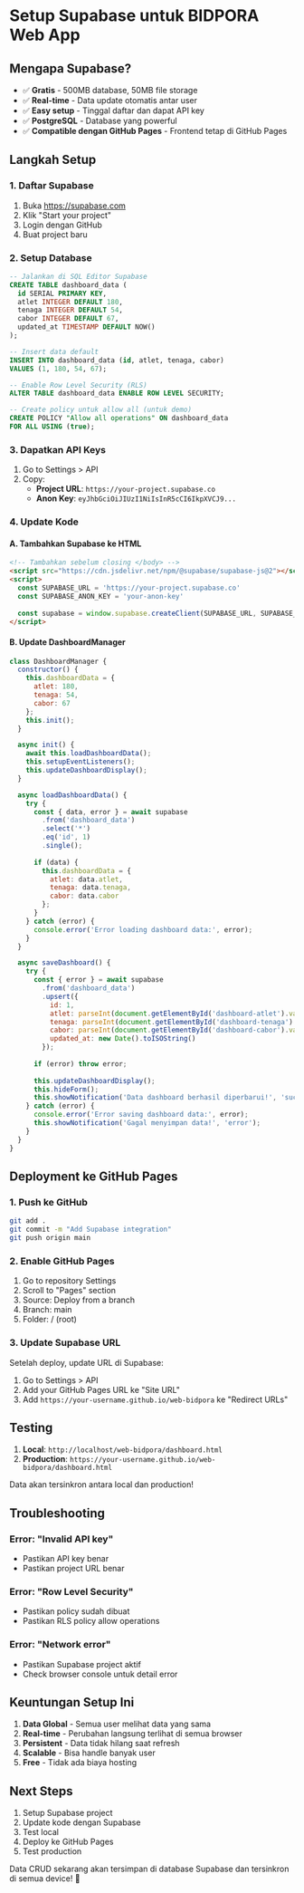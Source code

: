 # Setup Supabase untuk BIDPORA Web App

## Mengapa Supabase?

- ✅ **Gratis** - 500MB database, 50MB file storage
- ✅ **Real-time** - Data update otomatis antar user
- ✅ **Easy setup** - Tinggal daftar dan dapat API key
- ✅ **PostgreSQL** - Database yang powerful
- ✅ **Compatible dengan GitHub Pages** - Frontend tetap di GitHub Pages

## Langkah Setup

### 1. Daftar Supabase
1. Buka https://supabase.com
2. Klik "Start your project"
3. Login dengan GitHub
4. Buat project baru

### 2. Setup Database
```sql
-- Jalankan di SQL Editor Supabase
CREATE TABLE dashboard_data (
  id SERIAL PRIMARY KEY,
  atlet INTEGER DEFAULT 180,
  tenaga INTEGER DEFAULT 54,
  cabor INTEGER DEFAULT 67,
  updated_at TIMESTAMP DEFAULT NOW()
);

-- Insert data default
INSERT INTO dashboard_data (id, atlet, tenaga, cabor) 
VALUES (1, 180, 54, 67);

-- Enable Row Level Security (RLS)
ALTER TABLE dashboard_data ENABLE ROW LEVEL SECURITY;

-- Create policy untuk allow all (untuk demo)
CREATE POLICY "Allow all operations" ON dashboard_data
FOR ALL USING (true);
```

### 3. Dapatkan API Keys
1. Go to Settings > API
2. Copy:
   - **Project URL**: `https://your-project.supabase.co`
   - **Anon Key**: `eyJhbGciOiJIUzI1NiIsInR5cCI6IkpXVCJ9...`

### 4. Update Kode

#### A. Tambahkan Supabase ke HTML
```html
<!-- Tambahkan sebelum closing </body> -->
<script src="https://cdn.jsdelivr.net/npm/@supabase/supabase-js@2"></script>
<script>
  const SUPABASE_URL = 'https://your-project.supabase.co'
  const SUPABASE_ANON_KEY = 'your-anon-key'
  
  const supabase = window.supabase.createClient(SUPABASE_URL, SUPABASE_ANON_KEY)
</script>
```

#### B. Update DashboardManager
```javascript
class DashboardManager {
  constructor() {
    this.dashboardData = {
      atlet: 180,
      tenaga: 54,
      cabor: 67
    };
    this.init();
  }

  async init() {
    await this.loadDashboardData();
    this.setupEventListeners();
    this.updateDashboardDisplay();
  }

  async loadDashboardData() {
    try {
      const { data, error } = await supabase
        .from('dashboard_data')
        .select('*')
        .eq('id', 1)
        .single();
      
      if (data) {
        this.dashboardData = {
          atlet: data.atlet,
          tenaga: data.tenaga,
          cabor: data.cabor
        };
      }
    } catch (error) {
      console.error('Error loading dashboard data:', error);
    }
  }

  async saveDashboard() {
    try {
      const { error } = await supabase
        .from('dashboard_data')
        .upsert({
          id: 1,
          atlet: parseInt(document.getElementById('dashboard-atlet').value),
          tenaga: parseInt(document.getElementById('dashboard-tenaga').value),
          cabor: parseInt(document.getElementById('dashboard-cabor').value),
          updated_at: new Date().toISOString()
        });
      
      if (error) throw error;
      
      this.updateDashboardDisplay();
      this.hideForm();
      this.showNotification('Data dashboard berhasil diperbarui!', 'success');
    } catch (error) {
      console.error('Error saving dashboard data:', error);
      this.showNotification('Gagal menyimpan data!', 'error');
    }
  }
}
```

## Deployment ke GitHub Pages

### 1. Push ke GitHub
```bash
git add .
git commit -m "Add Supabase integration"
git push origin main
```

### 2. Enable GitHub Pages
1. Go to repository Settings
2. Scroll to "Pages" section
3. Source: Deploy from a branch
4. Branch: main
5. Folder: / (root)

### 3. Update Supabase URL
Setelah deploy, update URL di Supabase:
1. Go to Settings > API
2. Add your GitHub Pages URL ke "Site URL"
3. Add `https://your-username.github.io/web-bidpora` ke "Redirect URLs"

## Testing

1. **Local**: `http://localhost/web-bidpora/dashboard.html`
2. **Production**: `https://your-username.github.io/web-bidpora/dashboard.html`

Data akan tersinkron antara local dan production!

## Troubleshooting

### Error: "Invalid API key"
- Pastikan API key benar
- Pastikan project URL benar

### Error: "Row Level Security"
- Pastikan policy sudah dibuat
- Pastikan RLS policy allow operations

### Error: "Network error"
- Pastikan Supabase project aktif
- Check browser console untuk detail error

## Keuntungan Setup Ini

1. **Data Global** - Semua user melihat data yang sama
2. **Real-time** - Perubahan langsung terlihat di semua browser
3. **Persistent** - Data tidak hilang saat refresh
4. **Scalable** - Bisa handle banyak user
5. **Free** - Tidak ada biaya hosting

## Next Steps

1. Setup Supabase project
2. Update kode dengan Supabase
3. Test local
4. Deploy ke GitHub Pages
5. Test production

Data CRUD sekarang akan tersimpan di database Supabase dan tersinkron di semua device! 🚀
